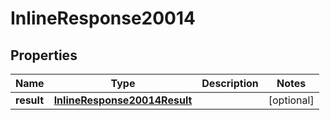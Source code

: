 
# InlineResponse20014

## Properties
Name | Type | Description | Notes
------------ | ------------- | ------------- | -------------
**result** | [**InlineResponse20014Result**](InlineResponse20014Result.md) |  |  [optional]



